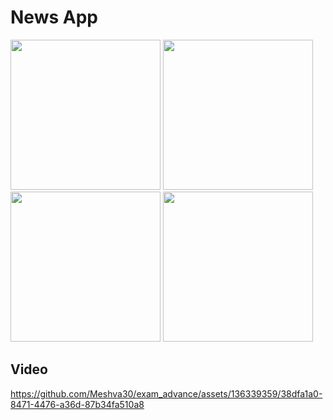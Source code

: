 # News App


<img src ="https://github.com/Meshva30/exam_advance/assets/136339359/49129e9f-06cb-4fbd-a6a8-f3406703e77b" width=240>
<img src="https://github.com/Meshva30/exam_advance/assets/136339359/b6163c1d-c36f-4a2e-8587-17aef9659e65" width=240>
<img src="https://github.com/Meshva30/exam_advance/assets/136339359/5eff4c35-f416-49df-b7e0-5238a59a0948" width=240>
<img src="https://github.com/Meshva30/exam_advance/assets/136339359/05c193ca-f075-4676-8a94-550a8a7d8e7e" width=240>



## Video
https://github.com/Meshva30/exam_advance/assets/136339359/38dfa1a0-8471-4476-a36d-87b34fa510a8
